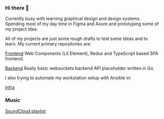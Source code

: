 ### Hi there 👋

Currently busy with learning graphical design and design systems.
Spending most of my day time in Figma and Axure and prototyping some of my project idea.

All of my projects are just some rough drafts to test some ideas and to learn.
My current primary repositories are:

[Frontend](https://github.com/dzintars/front)
Web Components (Lit Element), Redux and TypeScript based SPA frontend.

[Backend](https://github.com/dzintars/wss)
Really basic websockets backend API placeholder written in Go.

I also trying to automate my workstation setup with Ansible in:

[Infra](https://github.com/dzintars/infra)

### Music
[SoundCloud playlist](https://soundcloud.com/dzintars-klavins/sets/session)

<!--
**dzintars/dzintars** is a ✨ _special_ ✨ repository because its `README.md` (this file) appears on your GitHub profile.

Here are some ideas to get you started:

- 🔭 I’m currently working on ...
- 🌱 I’m currently learning ...
- 👯 I’m looking to collaborate on ...
- 🤔 I’m looking for help with ...
- 💬 Ask me about ...
- 📫 How to reach me: ...
- 😄 Pronouns: ...
- ⚡ Fun fact: ...
-->
